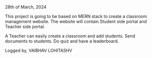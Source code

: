 28th of March, 2024

This project is going to be based on MERN stack to create a classroom management website.
The website will contain Student side portal and Teacher side portal.

A Teacher can easily create a classroom and add students.
Send documents to students.
Do quiz and have a leaderboard.


Logged by,
VAIBHAV LOHITASHV
